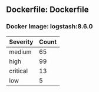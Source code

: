 ## Dockerfile: Dockerfile

### Docker Image: logstash:8.6.0
| Severity | Count |
|----------|-------|
| medium | 65 |
| high | 99 |
| critical | 13 |
| low | 5 |